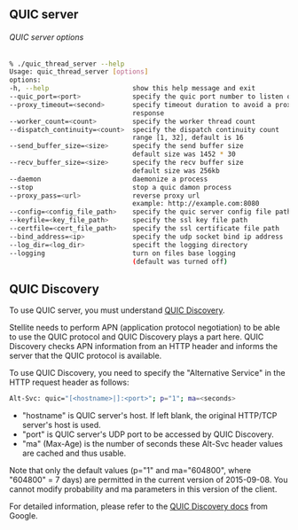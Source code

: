 ## QUIC server

###### QUIC server options

```bash
% ./quic_thread_server --help
Usage: quic_thread_server [options]
options:
-h, --help                     show this help message and exit
--quic_port=<port>             specify the quic port number to listen on
--proxy_timeout=<second>       specify timeout duration to avoid a proxy
                               response
--worker_count=<count>         specify the worker thread count
--dispatch_continuity=<count>  specify the dispatch continuity count
                               range [1, 32], default is 16
--send_buffer_size=<size>      specify the send buffer size
                               default size was 1452 * 30
--recv_buffer_size=<size>      specify the recv buffer size
                               default size was 256kb
--daemon                       daemonize a process
--stop                         stop a quic damon process
--proxy_pass=<url>             reverse proxy url
                               example: http://example.com:8080
--config=<config_file_path>    specify the quic server config file path
--keyfile=<key_file_path>      specify the ssl key file path
--certfile=<cert_file_path>    specify the ssl certificate file path
--bind_address=<ip>            specify the udp socket bind ip address
--log_dir=<log_dir>            specift the logging directory
--logging                      turn on files base logging
                               (default was turned off)
```

## QUIC Discovery

To use QUIC server, you must understand [QUIC Discovery](https://docs.google.com/document/d/1i4m7DbrWGgXafHxwl8SwIusY2ELUe8WX258xt2LFxPM/edit). 

Stellite needs to perform APN (application protocol negotiation) to be able to use the QUIC protocol and QUIC Discovery plays a part here. QUIC Discovery checks APN information from an HTTP header and informs the server that the QUIC protocol is available.

To use QUIC Discovery, you need to specify the "Alternative Service" in the HTTP request header as follows:

```bash
Alt-Svc: quic="[<hostname>|]:<port>"; p="1"; ma=<seconds>
```

* "hostname" is QUIC server's host. If left blank, the original HTTP/TCP server's host is used.
* "port" is QUIC server's UDP port to be accessed by QUIC Discovery.
* "ma" (Max-Age) is the number of seconds these Alt-Svc header values are cached and thus usable.

Note that only the default values (p="1" and ma="604800", where "604800" = 7 days) are permitted in the current version of 2015-09-08. You cannot modify probability and ma parameters in this version of the client.

For detailed information, please refer to the [QUIC Discovery docs](https://docs.google.com/document/d/1i4m7DbrWGgXafHxwl8SwIusY2ELUe8WX258xt2LFxPM/edit?pref=2&pli=1) from Google.
